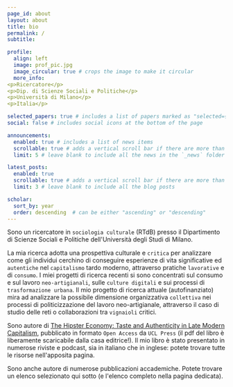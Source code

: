 ```yaml
---
page_id: about
layout: about
title: bio
permalink: /
subtitle:

profile:
  align: left
  image: prof_pic.jpg
  image_circular: true # crops the image to make it circular
  more_info:
<p>Ricercatore</p>
<p>Dip. di Scienze Sociali e Politiche</p>
<p>Università di Milano</p>
<p>Italia</p>

selected_papers: true # includes a list of papers marked as "selected={true}"
social: false # includes social icons at the bottom of the page

announcements:
  enabled: true # includes a list of news items
  scrollable: true # adds a vertical scroll bar if there are more than 3 news items
  limit: 5 # leave blank to include all the news in the `_news` folder

latest_posts:
  enabled: true
  scrollable: true # adds a vertical scroll bar if there are more than 3 new posts items
  limit: 3 # leave blank to include all the blog posts

scholar:
  sort_by: year
  order: descending  # can be either "ascending" or "descending"
---
```


Sono un ricercatore in `sociologia culturale` (RTdB) presso il Dipartimento di Scienze Sociali e Politiche dell'Università degli Studi di Milano.

La mia ricerca adotta una prospettiva culturale e `critica` per analizzare come gli individui cerchino di conseguire esperienze di vita significative ed `autentiche` nel `capitalismo` tardo moderno, attraverso pratiche `lavorative` e di `consumo`. I miei progetti di ricerca recenti si sono concentrati sul consumo e sul lavoro `neo-artigianali`, sulle `culture digitali` e sui processi di `trasformazione urbana`. Il mio progetto di ricerca attuale (autofinanziato) mira ad analizzare la possibile dimensione organizzativa `collettiva` nei processi di politicizzazione del lavoro neo-artigianale, attraverso il caso di studio delle reti o collaborazioni tra `vignaioli` critici.

Sono autore di [The Hipster Economy: Taste and Authenticity in Late Modern Capitalism](https://www.uclpress.co.uk/products/230904), pubblicato in formato `Open Access` da `UCL Press` (il pdf del libro è liberamente scaricabile dalla casa editrice!). Il mio libro è stato presentato in numerose riviste e podcast, sia in italiano che in inglese: potete trovare tutte le risorse nell'apposita pagina.

Sono anche autore di numerose pubblicazioni accademiche. Potete trovare un elenco selezionato qui sotto (e l'elenco completo nella pagina dedicata).

